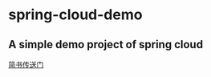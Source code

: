 # spring-cloud-demo
A simple demo project of spring cloud
---
[简书传送门](https://www.jianshu.com/p/28f2e6d18b1e)
